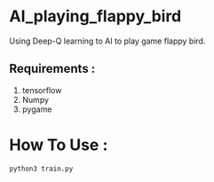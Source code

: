 # AI_playing_flappy_bird
Using Deep-Q learning to AI to play game flappy bird.


## Requirements : 
1. tensorflow
2. Numpy
3. pygame

# How To Use : 

```
python3 train.py
```
